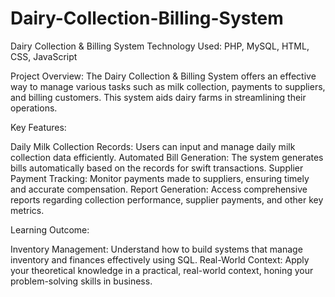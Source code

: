 # Dairy-Collection-Billing-System
Dairy Collection & Billing System
Technology Used: PHP, MySQL, HTML, CSS, JavaScript

Project Overview: The Dairy Collection & Billing System offers an effective way to manage various tasks such as milk collection, payments to suppliers, and billing customers. This system aids dairy farms in streamlining their operations.

Key Features:

Daily Milk Collection Records: Users can input and manage daily milk collection data efficiently.
Automated Bill Generation: The system generates bills automatically based on the records for swift transactions.
Supplier Payment Tracking: Monitor payments made to suppliers, ensuring timely and accurate compensation.
Report Generation: Access comprehensive reports regarding collection performance, supplier payments, and other key metrics.

Learning Outcome: 

Inventory Management: Understand how to build systems that manage inventory and finances effectively using SQL.
Real-World Context: Apply your theoretical knowledge in a practical, real-world context, honing your problem-solving skills in business.
